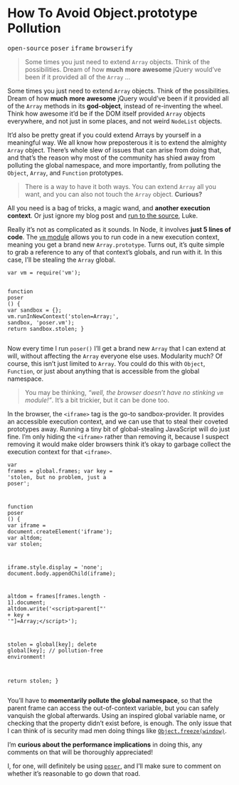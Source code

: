 <div></div>

<h1>How To Avoid Object.prototype Pollution</h1>

<p><kbd>open-source</kbd> <kbd>poser</kbd> <kbd>iframe</kbd> <kbd>browserify</kbd></p>

<blockquote><p>Some times you just need to extend <code>Array</code> objects. Think of the possibilities. Dream of how <strong>much</strong> <strong>more</strong> <strong>awesome</strong> jQuery would&#x2019;ve been if it provided all of the <code>Array</code> &#x2026;</p></blockquote>

<div><p>Some times you just need to extend <code class="md-code md-code-inline">Array</code> objects. Think of the possibilities. Dream of how <strong>much</strong> <strong>more</strong> <strong>awesome</strong> jQuery would&#x2019;ve been if it provided all of the <code class="md-code md-code-inline">Array</code> methods in its <strong>god-object</strong>, instead of re-inventing the wheel. Think how awesome it&#x2019;d be if the DOM itself provided <code class="md-code md-code-inline">Array</code> objects everywhere, and not just in some places, and not weird <code class="md-code md-code-inline">NodeList</code> objects.</p></div>

<div></div>

<div><p>It&#x2019;d also be pretty great if you could extend Arrays by yourself in a meaningful way. We all know how preposterous it is to extend the almighty <code class="md-code md-code-inline">Array</code> object. There&#x2019;s whole slew of issues that can arise from doing that, and that&#x2019;s the reason why most of the community has shied away from polluting the global namespace, and more importantly, from polluting the <code class="md-code md-code-inline">Object</code>, <code class="md-code md-code-inline">Array</code>, and <code class="md-code md-code-inline">Function</code> prototypes.</p> <blockquote> <p>There is a way to have it both ways. You can extend <code class="md-code md-code-inline">Array</code> all you want, and you can also not touch the <code class="md-code md-code-inline">Array</code> object. <strong>Curious?</strong></p> </blockquote> <p>All you need is a bag of tricks, a magic wand, and <strong>another execution context</strong>. Or just ignore my blog post and <a href="https://github.com/bevacqua/poser" target="_blank">run to the source</a>, Luke.</p></div>

<div><p>Really it&#x2019;s not as complicated as it sounds. In Node, it involves <strong>just 5 lines of code</strong>. The <a href="http://nodejs.org/api/vm.html" target="_blank" aria-label="Node.js API Documentation"><code class="md-code md-code-inline">vm</code> module</a> allows you to run code in a new execution context, meaning you get a brand new <code class="md-code md-code-inline">Array.prototype</code>. Turns out, it&#x2019;s quite simple to grab a reference to any of that context&#x2019;s globals, and run with it. In this case, I&#x2019;ll be stealing the <code class="md-code md-code-inline">Array</code> global.</p> <pre class="md-code-block"><code class="md-code md-lang-javascript"><span class="md-code-keyword">var</span> vm = <span class="md-code-built_in">require</span>(<span class="md-code-string">&apos;vm&apos;</span>);

<span class="md-code-function"><span class="md-code-keyword">function</span> <span class="md-code-title">poser</span> <span class="md-code-params">()</span> </span>{
  <span class="md-code-keyword">var</span> sandbox = {};
  vm.runInNewContext(<span class="md-code-string">&apos;stolen=Array;&apos;</span>, sandbox, <span class="md-code-string">&apos;poser.vm&apos;</span>);
  <span class="md-code-keyword">return</span> sandbox.stolen;
}
</code></pre> <p>Now every time I run <code class="md-code md-code-inline">poser()</code> I&#x2019;ll get a brand new <code class="md-code md-code-inline">Array</code> that I can extend at will, without affecting the <code class="md-code md-code-inline">Array</code> everyone else uses. Modularity much? Of course, this isn&#x2019;t just limited to <code class="md-code md-code-inline">Array</code>. You could do this with <code class="md-code md-code-inline">Object</code>, <code class="md-code md-code-inline">Function</code>, or just about anything that is accessible from the global namespace.</p> <blockquote> <p>You may be thinking, <em>&#x201C;well, the browser doesn&#x2019;t have no stinking <code class="md-code md-code-inline">vm</code> module!&#x201D;</em>. It&#x2019;s a bit trickier, but it can be done too.</p> </blockquote> <p>In the browser, the <code class="md-code md-code-inline">&lt;iframe&gt;</code> tag is the go-to sandbox-provider. It provides an accessible execution context, and we can use that to steal their coveted prototypes away. Running a tiny bit of global-stealing JavaScript will do just fine. I&#x2019;m only hiding the <code class="md-code md-code-inline">&lt;iframe&gt;</code> rather than removing it, because I suspect removing it would make older browsers think it&#x2019;s okay to garbage collect the execution context for that <code class="md-code md-code-inline">&lt;iframe&gt;</code>.</p> <pre class="md-code-block"><code class="md-code md-lang-javascript"><span class="md-code-keyword">var</span> frames = global.frames;
<span class="md-code-keyword">var</span> key = <span class="md-code-string">&apos;stolen, but no problem, just a poser&apos;</span>;

<span class="md-code-function"><span class="md-code-keyword">function</span> <span class="md-code-title">poser</span> <span class="md-code-params">()</span> </span>{
  <span class="md-code-keyword">var</span> iframe = <span class="md-code-built_in">document</span>.createElement(<span class="md-code-string">&apos;iframe&apos;</span>);
  <span class="md-code-keyword">var</span> altdom;
  <span class="md-code-keyword">var</span> stolen;

  iframe.style.display = <span class="md-code-string">&apos;none&apos;</span>;
  <span class="md-code-built_in">document</span>.body.appendChild(iframe);

  altdom = frames[frames.length - <span class="md-code-number">1</span>].document;
  altdom.write(<span class="md-code-string">&apos;&lt;script&gt;parent[&quot;&apos;</span> + key + <span class="md-code-string">&apos;&quot;]=Array;&lt;\/script&gt;&apos;</span>);

  stolen = global[key];
  <span class="md-code-keyword">delete</span> global[key]; <span class="md-code-comment">// pollution-free environment!</span>

  <span class="md-code-keyword">return</span> stolen;
}
</code></pre> <p>You&#x2019;ll have to <strong>momentarily pollute the global namespace</strong>, so that the parent frame can access the out-of-context variable, but you can safely vanquish the global afterwards. Using an inspired global variable name, or checking that the property didn&#x2019;t exist before, is enough. The only issue that I can think of is security mad men doing things like <a href="https://developer.mozilla.org/en-US/docs/Web/JavaScript/Reference/Global_Objects/Object/freeze" target="_blank" aria-label="Object.freeze - MDN"><code class="md-code md-code-inline">Object.freeze(window)</code></a>.</p> <p>I&#x2019;m <strong>curious about the performance implications</strong> in doing this, any comments on that will be thoroughly appreciated!</p> <p>I, for one, will definitely be using <a href="https://github.com/bevacqua/poser" target="_blank" aria-label="poser on GitHub"><code class="md-code md-code-inline">poser</code></a>, and I&#x2019;ll make sure to comment on whether it&#x2019;s reasonable to go down that road.</p></div>

